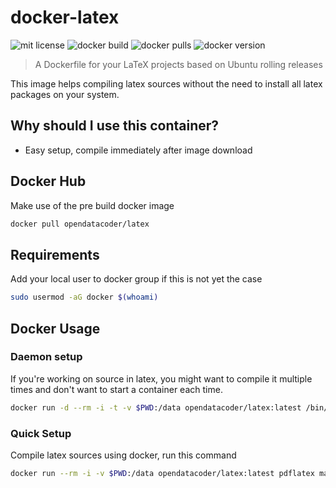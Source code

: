 # docker-latex

![mit license](https://img.shields.io/github/license/p3t3r67x0/docker-latex)
![docker build](https://img.shields.io/docker/cloud/build/opendatacoder/latex)
![docker pulls](https://img.shields.io/docker/pulls/opendatacoder/latex)
![docker version](https://img.shields.io/docker/v/opendatacoder/latex)

> A Dockerfile for your LaTeX projects based on Ubuntu rolling releases


This image helps compiling latex sources without the need to install all latex packages on your system.


## Why should I use this container?

-   Easy setup, compile immediately after image download


## Docker Hub

Make use of the pre build docker image

```bash
docker pull opendatacoder/latex
```


## Requirements

Add your local user to docker group if this is not yet the case

```bash
sudo usermod -aG docker $(whoami)
```


## Docker Usage


### Daemon setup

If you're working on source in latex, you might want to compile it multiple times and don't want to start a container each time.

```bash
docker run -d --rm -i -t -v $PWD:/data opendatacoder/latex:latest /bin/bash -c "sleep forever"
```


### Quick Setup

Compile latex sources using docker, run this command

```bash
docker run --rm -i -v $PWD:/data opendatacoder/latex:latest pdflatex main.tex
```
